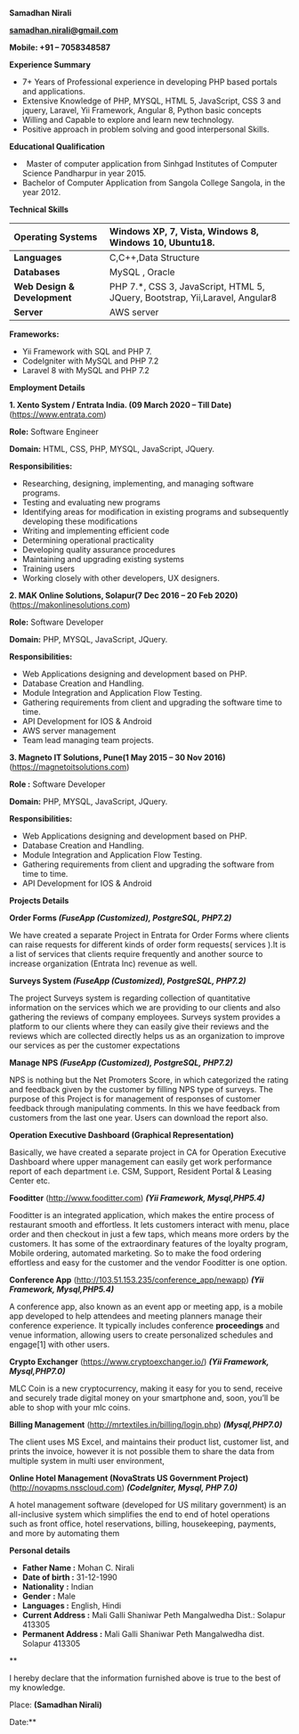 **Samadhan Nirali**

[**samadhan.nirali@gmail.com**](mailto:samadhan.nirali@gmail.com)

**Mobile:  +91 – 7058348587**

**Experience Summary**

- 7+ Years of Professional experience in developing PHP based portals and applications.
- Extensive Knowledge of PHP, MYSQL, HTML 5, JavaScript, CSS 3 and jquery, Laravel, Yii Framework, Angular 8, Python basic concepts
- Willing and Capable to explore and learn new technology.
- Positive approach in problem solving and good interpersonal Skills.

**Educational  Qualification**



- ` `Master of computer application from Sinhgad Institutes of Computer Science Pandharpur in year 2015.
- Bachelor of Computer Application from Sangola College Sangola, in the year 2012.

**Technical Skills** 


|**Operating Systems**|Windows XP, 7, Vista, Windows 8, Windows 10, Ubuntu18.|
| :- | :- |
|**Languages**|C,C++,Data Structure|
|**Databases**|MySQL , Oracle|
|**Web Design  & Development**        |PHP 7.\*, CSS 3, JavaScript, HTML 5, JQuery, Bootstrap, Yii,Laravel, Angular8|
|**Server**|AWS server |


**Frameworks:**

- Yii Framework with SQL and PHP 7.
- CodeIgniter with MySQL and PHP 7.2
- Laravel 8 with MySQL and PHP 7.2



**Employment Details**

**1. Xento System / Entrata India. (09 March 2020 – Till Date)** (<https://www.entrata.com>)

**Role:** Software Engineer

**Domain:** HTML, CSS, PHP, MYSQL, JavaScript, JQuery.

**Responsibilities:**

- Researching, designing, implementing, and managing software programs.
- Testing and evaluating new programs
- Identifying areas for modification in existing programs and subsequently developing these modifications
- Writing and implementing efficient code
- Determining operational practicality
- Developing quality assurance procedures
- Maintaining and upgrading existing systems
- Training users
- Working closely with other developers, UX designers.

**2. MAK Online Solutions, Solapur(7 Dec 2016 – 20 Feb 2020)** (<https://makonlinesolutions.com>)

**Role:** Software Developer

**Domain:** PHP, MYSQL, JavaScript, JQuery.

**Responsibilities:** 

- Web Applications designing and development based on PHP.
- Database Creation and Handling.
- Module Integration and Application Flow Testing.
- Gathering requirements from client and upgrading the software time to time.
- API Development for IOS & Android
- AWS server management
- Team lead managing team projects.

**3. Magneto IT Solutions, Pune(1 May 2015 – 30 Nov 2016)** (<https://magnetoitsolutions.com>)

**Role :** Software Developer

**Domain:** PHP, MYSQL, JavaScript, JQuery.

**Responsibilities:** 

- Web Applications designing and development based on PHP.
- Database Creation and Handling.
- Module Integration and Application Flow Testing.
- Gathering requirements from client and upgrading the software from time to time.
- API Development for IOS & Android


**Projects Details**

**Order Forms *(FuseApp (Customized), PostgreSQL, PHP7.2)***

We have created a separate Project in Entrata for Order Forms where clients can raise requests for different kinds of order form requests( services ).It is a list of services that clients require frequently and another source to increase organization (Entrata Inc) revenue as well.

**Surveys System *(FuseApp (Customized), PostgreSQL, PHP7.2)***

The project Surveys system is regarding collection of quantitative information on the services which we are providing to our clients and also gathering the reviews of company employees. Surveys system provides a platform to our clients where they can easily give their reviews and the reviews which are collected directly helps us as an organization to improve our services as per the customer expectations

**Manage NPS *(FuseApp (Customized), PostgreSQL, PHP7.2)***

NPS is nothing but the Net Promoters Score, in which categorized the rating and feedback given by the customer by filling NPS type of surveys. The purpose of this Project is for management of responses of customer feedback through manipulating comments. In this we have feedback from customers from the last one year. Users can download the report also.

**Operation Executive Dashboard (Graphical Representation)**

Basically, we have created a separate project in CA for Operation Executive Dashboard where upper management can easily get work performance report of each department i.e. CSM, Support, Resident Portal & Leasing Center etc.

**Fooditter** (<http://www.fooditter.com>) ***(Yii Framework, Mysql,PHP5.4)***

Fooditter is an integrated application, which makes the entire process of restaurant smooth and effortless. It lets customers interact with menu, place order and then checkout in just a few taps, which means more orders by the customers. It has some of the extraordinary features of the loyalty program, Mobile ordering, automated marketing. So to make the food ordering effortless and easy for the customer and the vendor Fooditter is one option.

**Conference App** (<http://103.51.153.235/conference_app/newapp>) ***(Yii Framework, Mysql,PHP5.4)***

A conference app, also known as an event app or meeting app, is a mobile app developed to help attendees and meeting planners manage their conference experience. It typically includes conference **proceedings** and venue information, allowing users to create personalized schedules and engage[1] with other users.

**Crypto Exchanger**  (<https://www.cryptoexchanger.io/>) ***(Yii Framework, Mysql,PHP7.0)***

MLC Coin is a new cryptocurrency, making it easy for you to send, receive and securely trade digital money on your smartphone and, soon, you’ll be able to shop with your mlc coins.





**Billing Management**  (<http://mrtextiles.in/billing/login.php>) ***(Mysql,PHP7.0)***

The client uses MS Excel, and maintains their product list, customer list, and prints the invoice, however it is not possible them to share the data from multiple system in multi user environment, 

**Online Hotel Management (NovaStrats US Government Project)** (<http://novapms.nsscloud.com>) ***(CodeIgniter, Mysql, PHP 7.0)***

A hotel management software (developed for US military government) is an all-inclusive system which simplifies the end to end of hotel operations such as front office, hotel reservations, billing, housekeeping, payments, and more by automating them

**Personal details**

- **Father Name                 	:**    Mohan C. Nirali
- **Date of birth                  	:**    31-12-1990
- **Nationality**                     	**:**     Indian
- **Gender**                           	**:**     Male
- **Languages                      	:**     English, Hindi
- **Current Address                     :**     Mali Galli Shaniwar Peth Mangalwedha Dist.: Solapur 413305
- **Permanent Address              :**      Mali Galli Shaniwar Peth Mangalwedha dist. Solapur 413305

**     

I hereby declare that the information furnished above is true to the best of my knowledge.


Place:								**(Samadhan Nirali)**                                                                                   

Date:**                                                     



